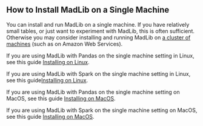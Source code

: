 ## How to Install MadLib on a Single Machine

You can install and run MadLib on a single machine. If you have relatively small tables, or just want to experiment with MadLib, this is often sufficient. Otherwise you may consider installing and running MadLib on [a cluster of machines](./install-cloud-based-cluster.md) (such as on Amazon Web Services). 

If you are using MadLib with Pandas on the single machine setting in Linux, see this guide [Installing on Linux](./install-linux-single-machine.md).

If you are using MadLib with Spark on the single machine setting in Linux, see this guide[Installing on Linux](./install-linux-single-machine.md).

If you are using MadLib with Pandas on the single machine setting on MacOS, see this guide [Installing on MacOS](./install-macOS-single-machine.md).

If you are using MadLib with Spark on the single machine setting on MacOS, see this guide [Installing on MacOS](./install-macOS-single-machine.md).

